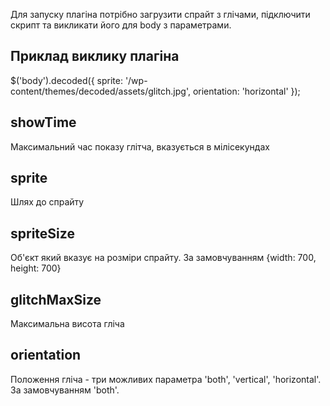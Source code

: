 Для запуску плагіна потрібно загрузити спрайт з глічами, підключити скрипт та викликати його для body з параметрами.
## Приклад виклику плагіна
$('body').decoded({
	sprite: '/wp-content/themes/decoded/assets/glitch.jpg',
	orientation: 'horizontal'
});

## showTime
Максимальний час показу глітча, вказується в мілісекундах

## sprite
Шлях до спрайту

## spriteSize
Об'єкт який вказує на розміри спрайту. За замовчуванням {width: 700, height: 700}

## glitchMaxSize
Максимальна висота гліча

## orientation
Положення гліча - три можливих параметра 'both', 'vertical', 'horizontal'. За замовчуванням 'both'.

